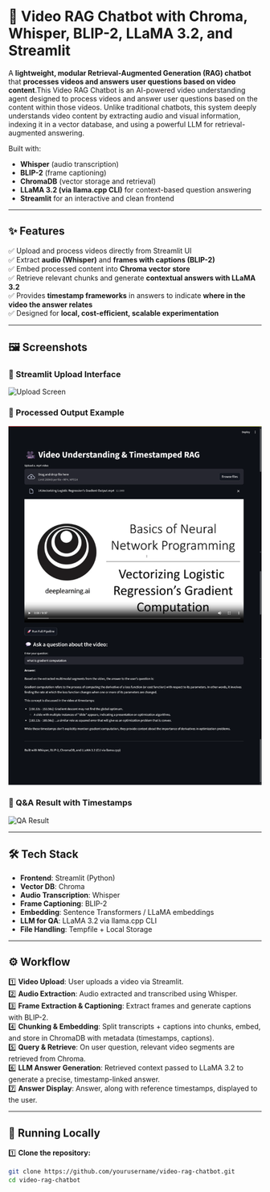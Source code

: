 # 🎥 Video RAG Chatbot with Chroma, Whisper, BLIP-2, LLaMA 3.2, and Streamlit

A **lightweight, modular Retrieval-Augmented Generation (RAG) chatbot** that **processes videos and answers user questions based on video content**.This Video RAG Chatbot is an AI-powered video understanding agent designed to process videos and answer user questions based on the content within those videos. Unlike traditional chatbots, this system deeply understands video content by extracting audio and visual information, indexing it in a vector database, and using a powerful LLM for retrieval-augmented answering.

Built with:
- **Whisper** (audio transcription)
- **BLIP-2** (frame captioning)
- **ChromaDB** (vector storage and retrieval)
- **LLaMA 3.2 (via llama.cpp CLI)** for context-based question answering
- **Streamlit** for an interactive and clean frontend

---

## ✨ Features

✅ Upload and process videos directly from Streamlit UI  
✅ Extract **audio (Whisper)** and **frames with captions (BLIP-2)**  
✅ Embed processed content into **Chroma vector store**  
✅ Retrieve relevant chunks and generate **contextual answers with LLaMA 3.2**  
✅ Provides **timestamp frameworks** in answers to indicate **where in the video the answer relates**  
✅ Designed for **local, cost-efficient, scalable experimentation**

---

## 🖼️ Screenshots

### 📌 Streamlit Upload Interface
<!-- Upload your screenshot here -->
![Upload Screen](screenshots/upload_interface.png)

### 📌 Processed Output Example
<!-- Upload your screenshot here -->
![Processed Output](screenshots/processed_output.png)

### 📌 Q&A Result with Timestamps
<!-- Upload your screenshot here -->
![QA Result](screenshots/qa_result.png)

---

## 🛠️ Tech Stack

- **Frontend**: Streamlit (Python)
- **Vector DB**: Chroma
- **Audio Transcription**: Whisper
- **Frame Captioning**: BLIP-2
- **Embedding**: Sentence Transformers / LLaMA embeddings
- **LLM for QA**: LLaMA 3.2 via llama.cpp CLI
- **File Handling**: Tempfile + Local Storage

---

## ⚙️ Workflow

1️⃣ **Video Upload**: User uploads a video via Streamlit.  
2️⃣ **Audio Extraction**: Audio extracted and transcribed using Whisper.  
3️⃣ **Frame Extraction & Captioning**: Extract frames and generate captions with BLIP-2.  
4️⃣ **Chunking & Embedding**: Split transcripts + captions into chunks, embed, and store in ChromaDB with metadata (timestamps, captions).  
5️⃣ **Query & Retrieve**: On user question, relevant video segments are retrieved from Chroma.  
6️⃣ **LLM Answer Generation**: Retrieved context passed to LLaMA 3.2 to generate a precise, timestamp-linked answer.  
7️⃣ **Answer Display**: Answer, along with reference timestamps, displayed to the user.

---

## 🚀 Running Locally

1️⃣ **Clone the repository:**

```bash
git clone https://github.com/yourusername/video-rag-chatbot.git
cd video-rag-chatbot
